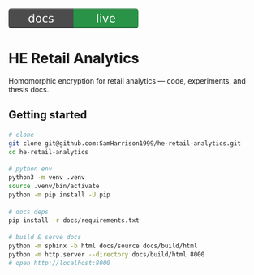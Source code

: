 [![Docs — live](badge.svg)](https://samharrison1999.github.io/he-retail-analytics/)


# HE Retail Analytics

Homomorphic encryption for retail analytics — code, experiments, and thesis docs.

## Getting started
```bash
# clone
git clone git@github.com:SamHarrison1999/he-retail-analytics.git
cd he-retail-analytics

# python env
python3 -m venv .venv
source .venv/bin/activate
python -m pip install -U pip

# docs deps
pip install -r docs/requirements.txt

# build & serve docs
python -m sphinx -b html docs/source docs/build/html
python -m http.server --directory docs/build/html 8000
# open http://localhost:8000

